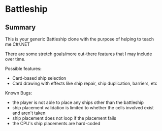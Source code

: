 # Battleship

## Summary
This is your generic Battleship clone with the purpose of helping to teach me C#/.NET 

There are some stretch goals/more out-there features that I may include over time. 

Possible features:
* Card-based ship selection
* Card drawing with effects like ship repair, ship duplication, barriers, etc

Known Bugs:
* the player is not able to place any ships other than the battleship
* ship placement validation is limited to whether the cells involved exist and aren't taken
* ship placement does not loop if the placement fails
* the CPU's ship placements are hard-coded